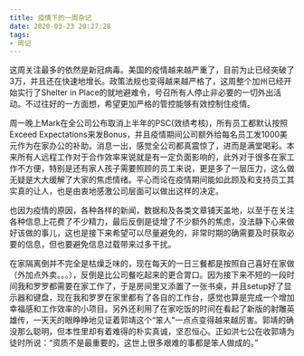 ```yaml
---
title: 疫情下的一周杂记
date: 2020-03-23 20:27:28
tags:
- 周记
---
```


这周关注最多的依然是新冠病毒。美国的疫情越来越严重了，目前为止已经突破了3万，并且还在快速地增长。政策法规也变得越来越严格了，这周整个加州已经开始实行了Shelter in Place的就地避难令，号召所有人停止非必要的一切外出活动。不过往好的一方面想，希望更加严格的管控能够有效控制住疫情。
<!-- more -->

周一晚上Mark在全公司公布取消上半年的PSC(效绩考核)，所有员工都默认按照Exceed Expectations来发Bonus，并且疫情期间公司额外给每名员工发1000美元作为在家办公的补助。消息一出，感觉全公司都真震惊了，进而是满堂喝彩。本来所有人远程工作对于合作效率来说就是有一定负面影响的，此外对于很多在家工作不方便，特别是还有家人孩子需要照顾的员工来说，更是多了一层压力，这么做无疑是大大缓解了大家的焦虑情绪。平心而论在疫情期间能如此顾及和支持员工其实真的让人，也是由衷地感激公司层面可以做出这样的决定。

也因为疫情的原因，各种各样的新闻，数据和及各类文章铺天盖地，以至于在关注各种信息上花费了不少精力，最后反倒是徒增了不少额外的焦虑，没法静下心来做好该做的事儿，这也是接下来希望可以尽量避免的，非常时期的确需要及时获取必要的信息，但也要避免信息过载带来过多干扰。

在家隔离倒并不完全是枯燥乏味的，现在每天的一日三餐都是按照自己喜好在家做（外加点外卖。。。），反倒是比公司餐吃起来的更合胃口。因为接下来不短的一段时间我和罗罗都需要在家工作了，于是房间里又添置了一张书桌，并且setup好了显示器和键盘，现在我和罗罗在家里都有了各自的工作台，感觉也算是完成一个增加幸福感和工作效率的小项目。另外还利用了在家吃饭的时间在看起了新版的射雕英雄传，一天天的眼睁睁地见证着郭靖这个“笨人"一点点变得越来越厉害。郭靖的确没那么聪明，但本性里却有着难得的朴实真诚，坚忍恒心。正如洪七公在收郭靖为徒时所说：“资质不是最重要的，这世上很多艰难的事都是笨人做成的。”
